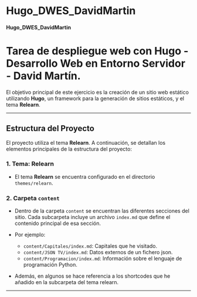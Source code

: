 # Hugo_DWES_DavidMartin
 
#### Hugo_DWES_DavidMartin
 
# Tarea de despliegue web con Hugo - Desarrollo Web en Entorno Servidor - **David Martín**.

El objetivo principal de este ejercicio es la creación de un sitio web estático utilizando **Hugo**, un framework para la generación de sitios estáticos, y el tema **Relearn**.

---

## Estructura del Proyecto

El proyecto utiliza el tema **Relearn**. A continuación, se detallan los elementos principales de la estructura del proyecto:

### 1. Tema: **Relearn**

- El tema **Relearn** se encuentra configurado en el directorio `themes/relearn`.

### 2. Carpeta `content`

- Dentro de la carpeta `content` se encuentran las diferentes secciones del sitio. Cada subcarpeta incluye un archivo `index.md` que define el contenido principal de esa sección.
- Por ejemplo:
  - `content/Capitales/index.md`: Capitales que he visitado.
  - `content/JSON TV/index.md`: Datos externos de un fichero json.
  - `content/Programacion/index.md`: Información sobre el lenguaje de programación Python.
  
- Además, en algunos se hace referencia a los shortcodes que he añadido en la subcarpeta del tema relearn.
  
---